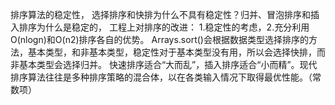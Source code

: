 排序算法的稳定性，
选择排序和快排为什么不具有稳定性？归并、冒泡排序和插入排序为什么是稳定的，
工程上对排序的改进：
1.稳定性的考虑，2.充分利用O(nlogn)和O(n2)排序各自的优势。
Arrays.sort()会根据数据类型选择排序的方法，基本类型，和非基本类型，稳定性对于基本类型没有用，所以会选择快排，而非基本类型会选择归并。
快速排序适合“大而乱”，插入排序适合“小而精”。现代排序算法往往是多种排序策略的混合体，以在各类输入情况下取得最优性能。（常数项）